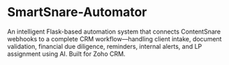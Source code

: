 # SmartSnare-Automator
An intelligent Flask-based automation system that connects ContentSnare webhooks to a complete CRM workflow—handling client intake, document validation, financial due diligence, reminders, internal alerts, and LP assignment using AI. Built for Zoho CRM.
